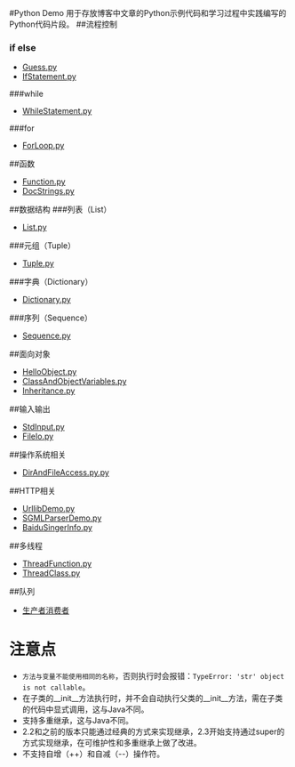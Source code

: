 #Python Demo
用于存放博客中文章的Python示例代码和学习过程中实践编写的Python代码片段。
##流程控制
### if else
* [Guess.py](src/cn/aofeng/demo/controlflow/Guess.py)
*  [IfStatement.py](src/cn/aofeng/demo/controlflow/IfStatement.py)

###while
* [WhileStatement.py](src/cn/aofeng/demo/controlflow/WhileStatement.py)

###for
* [ForLoop.py](src/cn/aofeng/demo/controlflow/ForLoop.py)

##函数
* [Function.py](src/cn/aofeng/demo/function/Function.py)
* [DocStrings.py](src/cn/aofeng/demo/function/DocStrings.py)

##数据结构
###列表（List）
* [List.py](src/cn/aofeng/demo/datastructure/List.py)

###元组（Tuple）
* [Tuple.py](src/cn/aofeng/demo/datastructure/Tuple.py)

###字典（Dictionary）
* [Dictionary.py](src/cn/aofeng/demo/datastructure/Dictionary.py)

###序列（Sequence）
* [Sequence.py](src/cn/aofeng/demo/datastructure/Sequence.py)

##面向对象
* [HelloObject.py](src/cn/aofeng/demo/oop/HelloObject.py)
* [ClassAndObjectVariables.py](src/cn/aofeng/demo/oop/ClassAndObjectVariables.py)
* [Inheritance.py](src/cn/aofeng/demo/oop/Inheritance.py)

##输入输出
* [StdInput.py](src/cn/aofeng/demo/io/StdInput.py)
* [FileIo.py](src/cn/aofeng/demo/io/FileIo.py)

##操作系统相关
* [DirAndFileAccess.py.py](src/cn/aofeng/demo/os/DirAndFileAccess.py)

##HTTP相关
* [UrllibDemo.py](src/cn/aofeng/demo/http/UrllibDemo.py)
* [SGMLParserDemo.py](src/cn/aofeng/demo/http/SGMLParserDemo.py)
* [BaiduSingerInfo.py](src/cn/aofeng/demo/http/BaiduSingerInfo.py)

##多线程
* [ThreadFunction.py](src/cn/aofeng/demo/thread/ThreadFunction.py)
* [ThreadClass.py](src/cn/aofeng/demo/thread/ThreadClass.py)

##队列
* [生产者消费者](src/cn/aofeng/demo/queue)

# 注意点
* `方法与变量不能使用相同的名称`，否则执行时会报错：`TypeError: 'str' object is not callable`。
* 在子类的__init__方法执行时，并不会自动执行父类的__init__方法，需在子类的代码中显式调用，这与Java不同。
* 支持多重继承，这与Java不同。
* 2.2和之前的版本只能通过经典的方式来实现继承，2.3开始支持通过super的方式实现继承，在可维护性和多重继承上做了改进。
* 不支持自增（++）和自减（--）操作符。
